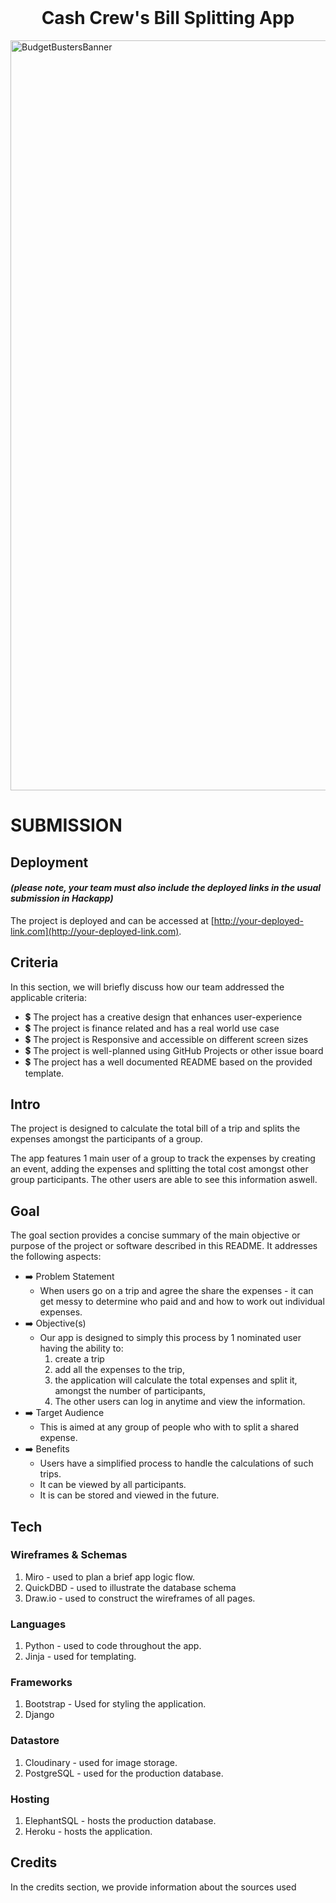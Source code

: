 <br>
<h1 align="center">
    <strong> Cash Crew's Bill Splitting App </strong>
</h1>


<img src="https://res.cloudinary.com/djdefbnij/image/upload/v1705314715/Hackathons/Screenshot_2024-01-15_at_10.27.38_rc7lor.png" alt="BudgetBustersBanner" width="1200"/>


# SUBMISSION
## Deployment
#### _(please note, your team must also include the deployed links in the usual submission in Hackapp)_
The project is deployed and can be accessed at [http://your-deployed-link.com](http://your-deployed-link.com).

## Criteria
In this section, we will briefly discuss how our team addressed the applicable criteria:

- 💲 The project has a creative design that enhances user-experience
- 💲 The project is finance related and has a real world use case
- 💲 The project is Responsive and accessible on different screen sizes
- 💲 The project is well-planned using GitHub Projects or other issue board
- 💲 The project has a well documented README based on the provided template.


## Intro
The project is designed to calculate the total bill of a trip and splits the expenses amongst the participants of a group.

The app features 1 main user of a group to track the expenses by creating an event, adding the expenses and splitting the total cost amongst other group participants. The other users are able to see this information aswell.

## Goal
The goal section provides a concise summary of the main objective or purpose of the project or software described in this README. It addresses the following aspects:

- ➡️ Problem Statement
    * When users go on a trip and agree the share the expenses - it can get messy to determine who paid and and how to work out individual expenses.
- ➡️ Objective(s)
    * Our app is designed to simply this process by 1 nominated user having the ability to:
        1. create a trip
        2. add all the expenses to the trip,
        3. the application will calculate the total expenses and split it, amongst the number of participants,
        4. The other users can log in anytime and view the information. 
- ➡️ Target Audience
    * This is aimed at any group of people who with to split a shared expense.
- ➡️ Benefits
    * Users have a simplified process to handle the calculations of such trips.
    * It can be viewed by all participants.
    * It is can be stored and viewed in the future.

## Tech
### Wireframes & Schemas
1. Miro - used to plan a brief app logic flow.
2. QuickDBD - used to illustrate the database schema
3. Draw.io - used to construct the wireframes of all pages.

### Languages
1. Python - used to code throughout the app.
2. Jinja - used for templating.

### Frameworks
1. Bootstrap - Used for styling the application.
2. Django

### Datastore
1. Cloudinary - used for image storage.
2. PostgreSQL - used for the production database.

### Hosting
1. ElephantSQL - hosts the production database.
2. Heroku - hosts the application.


## Credits
In the credits section, we provide information about the sources used